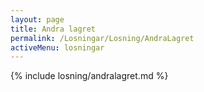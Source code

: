 ```yaml
---
layout: page
title: Andra lagret
permalink: /Losningar/Losning/AndraLagret
activeMenu: losningar
---
```

<div class="container margin-top">
{% include losning/andralagret.md %}
</div>